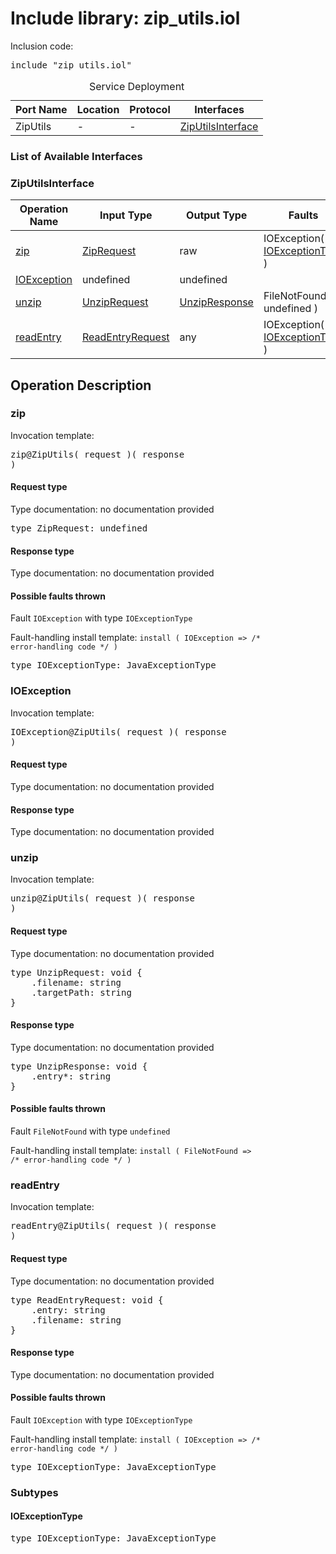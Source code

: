 # Include library: zip_utils.iol

Inclusion code: <pre>include "zip_utils.iol"</pre>

<table>
  <caption>Service Deployment</caption>
  <thead>
    <tr>
      <th>Port Name</th>
      <th>Location</th>
      <th>Protocol</th>
      <th>Interfaces</th>
    </tr>
  </thead>
  <tbody>
    <tr>
      <td>ZipUtils</td>
      <td>-</td>
      <td>-</td>
      <td><a href="#ZipUtilsInterface">ZipUtilsInterface</a></td>
    </tr>
  </tbody>
</table>

<h3>List of Available Interfaces</h3>

<h3 id="ZipUtilsInterface">ZipUtilsInterface</h3>

<table>
  <thead>
    <tr>
      <th>Operation Name</th>
      <th>Input Type</th>
      <th>Output Type</th>
      <th>Faults</th>
    </tr>
  </thead>
  <tbody>
    <tr>
      <td><a href="#zip">zip</a></td>
      <td><a href="#ZipRequest">ZipRequest</a></td>
      <td>raw</td>
      <td>
        IOException( <a href="#IOExceptionType">IOExceptionType</a> )
      </td>
    </tr>
    <tr>
      <td><a href="#IOException">IOException</a></td>
      <td>undefined</a></td>
      <td>undefined</td>
      <td>
      </td>
    </tr>
    <tr>
      <td><a href="#unzip">unzip</a></td>
      <td><a href="#UnzipRequest">UnzipRequest</a></td>
      <td><a href="#UnzipResponse">UnzipResponse</a></td>
      <td>
        FileNotFound( undefined )
      </td>
    </tr>
    <tr>
      <td><a href="#readEntry">readEntry</a></td>
      <td><a href="#ReadEntryRequest">ReadEntryRequest</a></td>
      <td>any</td>
      <td>
        IOException( <a href="#IOExceptionType">IOExceptionType</a> )
      </td>
    </tr>
  </tbody>
</table>

<h2>Operation Description</h2>



<h3 id="zip">zip</h3>



Invocation template: <pre>zip@ZipUtils( request )( response )</pre>

<h4 id="ZipRequest">Request type</h4>

Type documentation: no documentation provided 
<pre>type ZipRequest: undefined</pre>


<h4>Response type</h4>
Type documentation: no documentation provided 




<h4>Possible faults thrown</h4>



Fault <code>IOException</code> with type <code>IOExceptionType</code>

Fault-handling install template: <code>install ( IOException => /* error-handling code */ )</code>
<pre>type IOExceptionType: JavaExceptionType</pre>



<h3 id="IOException">IOException</h3>



Invocation template: <pre>IOException@ZipUtils( request )( response )</pre>

<h4>Request type</h4>

Type documentation: no documentation provided 



<h4>Response type</h4>
Type documentation: no documentation provided 








<h3 id="unzip">unzip</h3>



Invocation template: <pre>unzip@ZipUtils( request )( response )</pre>

<h4 id="UnzipRequest">Request type</h4>

Type documentation: no documentation provided 
<pre>type UnzipRequest: void {
	.filename: string
	.targetPath: string
}</pre>


<h4 id="UnzipResponse">Response type</h4>
Type documentation: no documentation provided 
<pre>type UnzipResponse: void {
	.entry*: string
}</pre>



<h4>Possible faults thrown</h4>



Fault <code>FileNotFound</code> with type <code>undefined</code>

Fault-handling install template: <code>install ( FileNotFound => /* error-handling code */ )</code>




<h3 id="readEntry">readEntry</h3>



Invocation template: <pre>readEntry@ZipUtils( request )( response )</pre>

<h4 id="ReadEntryRequest">Request type</h4>

Type documentation: no documentation provided 
<pre>type ReadEntryRequest: void {
	.entry: string
	.filename: string
}</pre>


<h4>Response type</h4>
Type documentation: no documentation provided 




<h4>Possible faults thrown</h4>



Fault <code>IOException</code> with type <code>IOExceptionType</code>

Fault-handling install template: <code>install ( IOException => /* error-handling code */ )</code>
<pre>type IOExceptionType: JavaExceptionType</pre>



<h3>Subtypes</h3>


<h4 id="IOExceptionType">IOExceptionType</h4>

<pre>type IOExceptionType: JavaExceptionType</pre>




